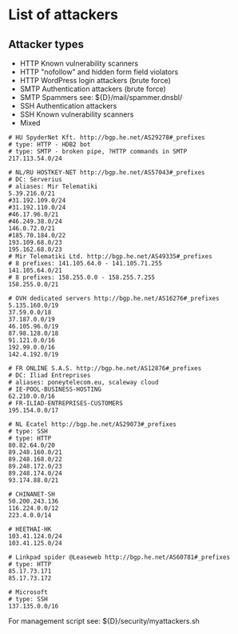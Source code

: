 # List of attackers

## Attacker types

- HTTP Known vulnerability scanners
- HTTP "nofollow" and hidden form field violators
- HTTP WordPress login attackers (brute force)
- SMTP Authentication attackers (brute force)
- SMTP Spammers see: ${D}/mail/spammer.dnsbl/
- SSH  Authentication attackers
- SSH  Known vulnerability scanners
- Mixed

```
# HU SpyderNet Kft. http://bgp.he.net/AS29278#_prefixes
# type: HTTP - HDB2 bot
# type: SMTP - broken pipe, ?HTTP commands in SMTP
217.113.54.0/24

# NL/RU HOSTKEY-NET http://bgp.he.net/AS57043#_prefixes
# DC: Serverius
# aliases: Mir Telematiki
5.39.216.0/21
#31.192.109.0/24
#31.192.110.0/24
#46.17.96.0/21
#46.249.38.0/24
146.0.72.0/21
#185.70.184.0/22
193.109.68.0/23
195.162.68.0/23
# Mir Telematiki Ltd. http://bgp.he.net/AS49335#_prefixes
# 8 prefixes: 141.105.64.0 - 141.105.71.255
141.105.64.0/21
# 8 prefixes: 158.255.0.0 - 158.255.7.255
158.255.0.0/21

# OVH dedicated servers http://bgp.he.net/AS16276#_prefixes
5.135.160.0/19
37.59.0.0/18
37.187.0.0/19
46.105.96.0/19
87.98.128.0/18
91.121.0.0/16
192.99.0.0/16
142.4.192.0/19

# FR ONLINE S.A.S. http://bgp.he.net/AS12876#_prefixes
# DC: Iliad Entreprises
# aliases: poneytelecom.eu, scaleway cloud
# IE-POOL-BUSINESS-HOSTING
62.210.0.0/16
# FR-ILIAD-ENTREPRISES-CUSTOMERS
195.154.0.0/17

# NL Ecatel http://bgp.he.net/AS29073#_prefixes
# type: SSH
# type: HTTP
80.82.64.0/20
89.248.160.0/21
89.248.168.0/22
89.248.172.0/23
89.248.174.0/24
93.174.88.0/21

# CHINANET-SH
50.200.243.136
116.224.0.0/12
223.4.0.0/14

# HEETHAI-HK
103.41.124.0/24
103.41.125.0/24

# Linkpad spider @Leaseweb http://bgp.he.net/AS60781#_prefixes
# type: HTTP
85.17.73.171
85.17.73.172

# Microsoft
# type: SSH
137.135.0.0/16
```

For management script see: ${D}/security/myattackers.sh
